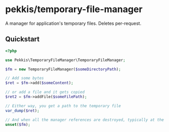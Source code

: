 # pekkis/temporary-file-manager

A manager for application's temporary files. Deletes per-request.

## Quickstart

```php
<?php

use Pekkis\TemporaryFileManager\TemporaryFileManager;

$fm = new TemporaryFileManager($someDirectoryPath);

// Add some bytes
$ret = $fm->add($someContent);

// or add a file and it gets copied
$ret2 = $fm->addFile($someFilePath);

// Either way, you get a path to the temporary file
var_dump($ret);

// And when all the manager references are destroyed, typically at the end of a request, the files are deleted too.
unset($fm);

```